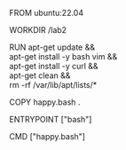 FROM ubuntu:22.04

WORKDIR /lab2

RUN apt-get update && \
    apt-get install -y bash vim && \
    apt-get install -y curl && \
    apt-get clean && \
    rm -rf /var/lib/apt/lists/*

COPY happy.bash .

ENTRYPOINT ["bash"]

CMD ["happy.bash"]
